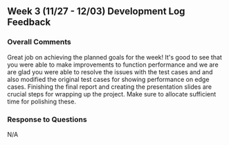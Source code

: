 ## Week 3 (11/27 - 12/03) Development Log Feedback

### Overall Comments
Great job on achieving the planned goals for the week! It's good to see that you were able to make improvements to function performance and we are are glad you were able to resolve the issues with the test cases and and also modified the original test cases for showing performance on edge cases.
Finishing the final report and creating the presentation slides are crucial steps for wrapping up the project. Make sure to allocate sufficient time for polishing these. 


### Response to Questions

N/A
